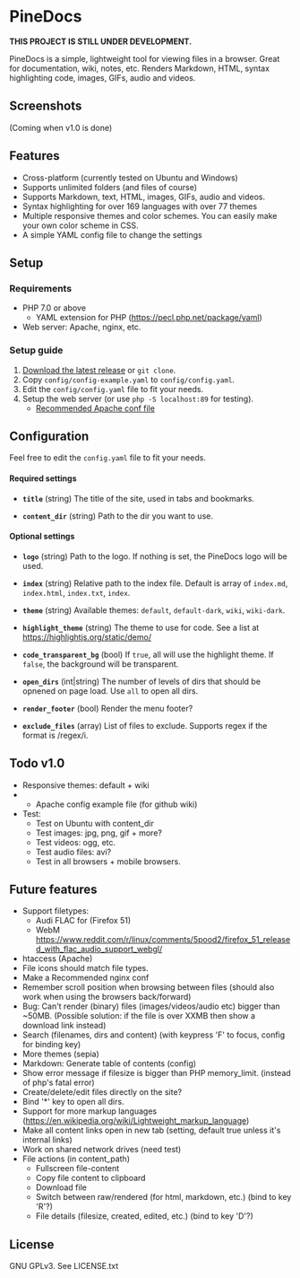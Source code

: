 # PineDocs

**THIS PROJECT IS STILL UNDER DEVELOPMENT.**

PineDocs is a simple, lightweight tool for viewing files in a browser. Great for documentation, wiki, notes, etc.
Renders Markdown, HTML, syntax highlighting code, images, GIFs, audio and videos.


## Screenshots
(Coming when v1.0 is done)


## Features
- Cross-platform (currently tested on Ubuntu and Windows)
- Supports unlimited folders (and files of course)
- Supports Markdown, text, HTML, images, GIFs, audio and videos.
- Syntax highlighting for over 169 languages with over 77 themes
- Multiple responsive themes and color schemes. You can easily make your own color scheme in CSS.
- A simple YAML config file to change the settings


## Setup
### Requirements
- PHP 7.0 or above
	- YAML extension for PHP (https://pecl.php.net/package/yaml)
- Web server: Apache, nginx, etc.


### Setup guide
1. [Download the latest release](https://github.com/xy2z/PineDocs/releases) or `git clone`.
1. Copy `config/config-example.yaml` to `config/config.yaml`.
1. Edit the `config/config.yaml` file to fit your needs.
1. Setup the web server (or use `php -S localhost:89` for testing).
	- [Recommended Apache conf file](#)


## Configuration
Feel free to edit the `config.yaml` file to fit your needs.


#### Required settings
- **`title`**  (string) The title of the site, used in tabs and bookmarks.

- **`content_dir`** (string) Path to the dir you want to use.

#### Optional settings
- **`logo`** (string) Path to the logo. If nothing is set, the PineDocs logo will be used.

- **`index`** (string) Relative path to the index file. Default is array of `index.md`, `index.html`, `index.txt`, `index`.

- **`theme`** (string) Available themes: `default`, `default-dark`, `wiki`, `wiki-dark`.

- **`highlight_theme`** (string) The theme to use for code. See a list at https://highlightjs.org/static/demo/

- **`code_transparent_bg`** (bool) If `true`, all  will use the highlight theme. If `false`, the background will be transparent.

- **`open_dirs`** (int|string) The number of levels of dirs that should be opnened on page load. Use `all` to open all dirs.

- **`render_footer`** (bool) Render the menu footer?

- **`exclude_files`** (array) List of files to exclude. Supports regex if the format is /regex/i.


## Todo v1.0
- Responsive themes: default + wiki
- - Apache config example file (for github wiki)
- Test:
	- Test on Ubuntu with content_dir
	- Test images: jpg, png, gif + more?
	- Test videos: ogg, etc.
	- Test audio files: avi?
	- Test in all browsers + mobile browsers.


## Future features
- Support filetypes:
	- Audi FLAC for (Firefox 51)
	- WebM
	https://www.reddit.com/r/linux/comments/5pood2/firefox_51_released_with_flac_audio_support_webgl/
- htaccess (Apache)
- File icons should match file types.
- Make a Recommended nginx conf
- Remember scroll position when browsing between files (should also work when using the browsers back/forward)
- Bug: Can't render (binary) files (images/videos/audio etc) bigger than ~50MB. (Possible solution: if the file is over XXMB then show a download link instead)
- Search (filenames, dirs and content) (with keypress 'F' to focus, config for binding key)
- More themes (sepia)
- Markdown: Generate table of contents (config)
- Show error message if filesize is bigger than PHP memory_limit. (instead of php's fatal error)
- Create/delete/edit files directly on the site?
- Bind '*' key to open all dirs.
- Support for more markup languages (https://en.wikipedia.org/wiki/Lightweight_markup_language)
- Make all content links open in new tab (setting, default true unless it's internal links)
- Work on shared network drives (need test)
- File actions (in content_path)
	- Fullscreen file-content
	- Copy file content to clipboard
	- Download file
	- Switch between raw/rendered (for html, markdown, etc.) (bind to key 'R'?)
	- File details (filesize, created, edited, etc.) (bind to key 'D'?)


## License
GNU GPLv3. See LICENSE.txt
